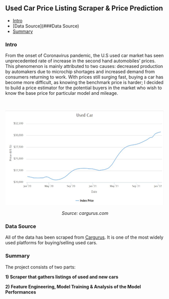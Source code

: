 ## Used Car Price Listing Scraper & Price Prediction ##

* [Intro](###Intro)
* [Data Source](###Data Source)
* [Summary](###Summary)

### Intro

From the onset of Coronavirus pandemic, the U.S used car market has seen unprecedented rate of increase in the second hand automobiles’ prices. This phenomenon is mainly attributed to two causes: decreased production by automakers due to microchip shortages and increased demand from consumers returning to work. With prices still surging fast, buying a car has become more difficult, as knowing the benchmark price is harder; I decided to build a price estimator for the potential buyers in the market who wish to know the base price for particular model and mileage.

&nbsp;
<p align="center">
  <img src="images/used_car_price.JPG" width="600" height="300">
</p>
<p align="center">  
  <em>Source: cargurus.com</em>
</p>

### Data Source ###

All of the data has been scraped from [Cargurus](cargurus.com). It is one of the most widely used platforms for buying/selling used cars. 

### Summary ###

The project consists of two parts:

**1) Scraper that gathers listings of used and new cars**

**2) Feature Engineering, Model Training & Analysis of the Model Performances**


